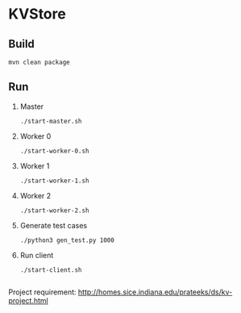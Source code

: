# KVStore

## Build

```shell script
mvn clean package
```

## Run

1. Master
    ```shell script
    ./start-master.sh
    ```
2. Worker 0
    ```shell script
    ./start-worker-0.sh
    ```
   
3. Worker 1
    ```shell script
    ./start-worker-1.sh
    ```
    
3. Worker 2
    ```shell script
    ./start-worker-2.sh
    
4. Generate test cases
    ```shell script
    ./python3 gen_test.py 1000
    ```

5. Run client
    ```shell script
    ./start-client.sh


Project requirement: http://homes.sice.indiana.edu/prateeks/ds/kv-project.html
